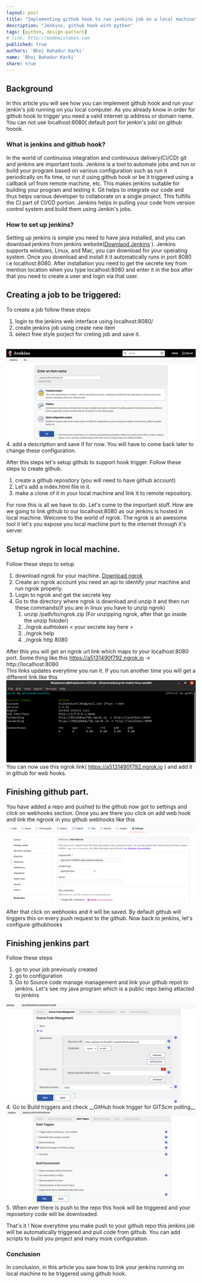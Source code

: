 ```yaml
---
layout: post
title: "Implementing github hook to run jenkins job on a local machine"
description: "Jenkins, github hook with python"
tags: [python, design-pattern]
# link: http://mademistakes.com  
published: true
authors: 'Bhoj Bahadur Karki'
name: 'Bhoj Bahadur Karki'
share: true
---
```


## Background
In this article you will see how you can implement github hook and run your jenkin's job running on you local computer. As you already know in order for github hook to trigger you need a valid internet ip address or domain name. You can not use localhost:8080( default port for jenkin's job) on github hoook. 

### What is jenkins and github hook?
In the world of continuous integration and continuous delivery(CI/CD) git and jenkins are important tools. Jenkins is a tool to automate jobs and run or build your program based on various configuration such as run it periodically on fix time, or run it using github hook or be it triggered using a callback url from remote machine, etc. This makes jenkins suitable for building your program and testing it. Git helps to integrate our code and thus helps various developer to collaborate on a single project. This fulfills the CI part of CI/CD portion. Jenkins helps in pulling your code from version control system and build them using Jenkin's jobs.

### How to set up jenkins?
Setting up jenkins is simple you need to have java installed, and you can download jenkins from jenkins website([Downlaod Jenkins](https://www.jenkins.io/doc/book/installing/) ). Jenkins supports windows, Linux, and Mac, you can download for your operating system. Once you download and install it it automatically runs in port 8080 i.e localhost:8080. 
After installation you need to get the secrete key from mention location when you type localhost:8080 and enter it in the box after that you need to create a user and login via that user.

## Creating a job to be triggered:
To create a job follow these steps:
1.  login to the jenkins web interface using localhost:8080/
2.  create jenkins job using create new item
3.  select free style porject for creting job and save it.
<br/>   
<img src="/images/my_post_images/2020_08_3_new_item.png" />
<br/>
4. add a description and save if for now. You will have to come back later to change these configuration.

After this steps let's setup github to support hook trigger.
Follow these steps to create github.
1. create a github repository (you will need to have github account)
2. Let's add a index.html file in it.
3. make a clone of it in your local machine and link it to remote repository.

For now this is all we have to do. 
Let's come to the important stuff. How are we going to link github to our localhost:8080 as our jenkins is hosted in local machine. Welcome to the world of ngrok. The ngrok is an awesome tool it let's you expose you local machine port to the internet through it's server.

## Setup ngrok in local machine.
Follow these steps to setup
1. download ngrok for your machine. [Download ngrok](https://ngrok.com/download)
2. Create an ngrok account you need an api to identify your machine and run ngrok properly.
3. Login to ngrok and get the secrete key
4. Go to the directory where ngrok is download and unzip it and then run these commands(if you are in linux you have to unzip ngrok)
   1. unzip /path/to/ngrok.zip (For unzipping ngrok, after that go inside the unzip foloder)
   2. ./ngrok authtoken <  your secrete key here >
   3.  ./ngrok help
   4.  ./ngrok http 8080

After this you will get an ngrok url link which maps to your localhost:8080 port. 
Some thing like this
https://a5131490f792.ngrok.io -> http://localhost:8080   
This links updates everytime you run it. If you run another time you will get a different link like this
<img src="/images/my_post_images/2020-08-31_ngrok.png">    
You can now use this ngrok link( https://a5131490f792.ngrok.io  ) and add it in github for web hooks.

## Finishing github part.
You have added a repo and pushed to the github now got to settings and click on webhooks section.
Once you are there you click on add web hook
and link the ngrook in you github webhooks like this
<br/>
<img src="/images/my_post_images/2020-08-31_github_webhook.png"/>

After that click on webhooks and it will be saved. By default github will tirggers this on every push request to the github.
Now back to jenkins, let's configure githubhooks
## Finishing jenkins part
Follow these steps
1. go to your job previously created
2. go to configuration
3. Go to Source code manage management and link your github repot to jenkins. Let's see my java program which is a public repo being attacted to jenkins
<img src="/images/my_post_images/from%202020-08-31_link_github.png"/>
4. Go to Build triggers and check __GitHub hook trigger for GITScm polling__
<img src="/images/my_post_images/2020-08-31_build_tirggers.png" />
5. When ever there is push to the repo this hook will be triggered and your reposetory code will be downloaded. 


That's it !  Now everytime you make push to your github repo this jenkins job will be automatically triggered and pull code from github. You can add scripts to build you project and many more configuration.


### Conclusion
In conclusion, in this article you saw how to link your jenkins running on local machine to be triggered using github hook. 